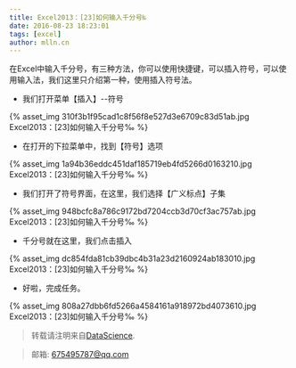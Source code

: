 ```yaml
---
title: Excel2013：[23]如何输入千分号‰
date: 2016-08-23 18:23:01
tags: [excel]
author: mlln.cn
---
```

在Excel中输入千分号，有三种方法，你可以使用快捷键，可以插入符号，可以使用输入法，我们这里只介绍第一种，使用插入符号法。

- 我们打开菜单【插入】--符号

{% asset_img 310f3b1f95cad1c8f56f8e527d3e6709c83d51ab.jpg Excel2013：[23]如何输入千分号‰ %}

- 在打开的下拉菜单中，找到【符号】选项

{% asset_img 1a94b36eddc451daf185719eb4fd5266d0163210.jpg Excel2013：[23]如何输入千分号‰ %}

- 我们打开了符号界面，在这里，我们选择【广义标点】子集

{% asset_img 948bcfc8a786c9172bd7204ccb3d70cf3ac757ab.jpg Excel2013：[23]如何输入千分号‰ %}

- 千分号就在这里，我们点击插入

{% asset_img dc854fda81cb39dbc4b31a23d2160924ab183010.jpg Excel2013：[23]如何输入千分号‰ %}

- 好啦，完成任务。

{% asset_img 808a27dbb6fd5266a4584161a918972bd4073610.jpg Excel2013：[23]如何输入千分号‰ %}

> 转载请注明来自[DataScience](http://mlln.cn).

> 邮箱: 675495787@qq.com 
